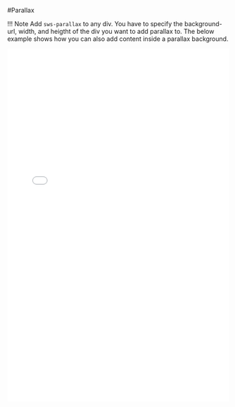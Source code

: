 #Parallax

!!! Note
	Add `sws-parallax` to any div. You have to specify the background-url, width, and heigtht of the div you want to add parallax to. The below example shows how you can also add content inside a parallax background.

<iframe width="100%" height="800" src="//jsfiddle.net/thinkless/yL8hunzf/embedded/result,html,css/" allowfullscreen="allowfullscreen" allowpaymentrequest frameborder="0"></iframe>